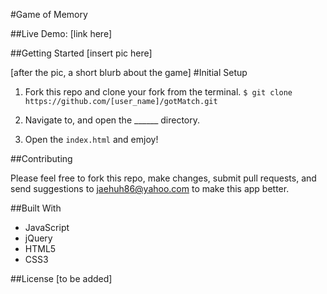 #Game of Memory

##Live Demo: [link here]

##Getting Started
[insert pic here]

[after the pic, a short blurb about the game]
#Initial Setup

1. Fork this repo and clone your fork from the terminal.
```$ git clone https://github.com/[user_name]/gotMatch.git```

2. Navigate to, and open the ______ directory.
3. Open the `index.html` and emjoy!

##Contributing

Please feel free to fork this repo, make changes, submit pull requests, and send suggestions to jaehuh86@yahoo.com to make this app better.

##Built With

* JavaScript
* jQuery
* HTML5
* CSS3

##License
[to be added]
